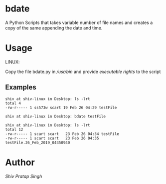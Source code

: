 # bdate

A Python Scripts that takes variable number of file names and creates a copy of the same appending the date and time.

# Usage

LINUX:

Copy the file bdate.py in */usr/bin*
and provide *executable rights* to the script

Examples
--------

    shiv at shiv-linux in Desktop: ls -lrt
    total 4
    -rw-r----- 1 ss573w scart 19 Feb 26 04:29 testFile

    shiv at shiv-linux in Desktop: bdate testFile
    
    shiv at shiv-linux in Desktop: ls -lrt
    total 12
    -rw-r----- 1 scart scart   23 Feb 26 04:34 testFile
    -rw-r----- 1 scart scart   23 Feb 26 04:35 testFile.26_Feb_2019_04350940

# Author
  *Shiv Pratap Singh*
